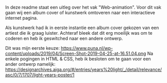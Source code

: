 In deze readme staat een uitleg over het vak "Web-animation". 
Voor dit vak gaan wij een album cover of kunstwerk omtoveren naar een interactieve internet pagina.

Als kunstwerk had ik in eerste instantie een album cover gekozen van een artiest die ik graag luister. Achteraf bleek dat dit erg moeilijk was om te coderen en heb ik geswitched naar een andere ontwerp.

Dit was mijn eerste keuze:
https://www.puna.nl/wp-content/uploads/2019/04/Screen-Shot-2019-04-25-at-16.51.04.png
Na enkele pogingen in HTML & CSS, heb ik besloten om te gaan voor een ander ontwerp namelijk:
https://designarchives.aiga.org/#/entries/years%20light/_/detail/relevance/asc/0/7/1707/light-years-poster/1
